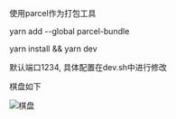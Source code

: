使用parcel作为打包工具

yarn add --global parcel-bundle

yarn install && yarn dev

默认端口1234, 具体配置在dev.sh中进行修改

棋盘如下

![棋盘](http://p1va6iap4.bkt.clouddn.com/web-checker/checker-boardchecker-board.png?imageMogr2/format/jpeg)